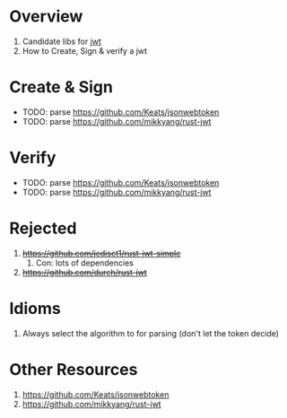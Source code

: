 # Overview
1. Candidate libs for [jwt](https://jwt.io/)
1. How to Create, Sign & verify a jwt


# Create & Sign
- TODO: parse https://github.com/Keats/jsonwebtoken
- TODO: parse https://github.com/mikkyang/rust-jwt


# Verify
- TODO: parse https://github.com/Keats/jsonwebtoken
- TODO: parse https://github.com/mikkyang/rust-jwt


# Rejected
1. ~~https://github.com/jedisct1/rust-jwt-simple~~
    1. Con: lots of dependencies
1. ~~https://github.com/durch/rust-jwt~~


# Idioms
1. Always select the algorithm to for parsing (don't let the token decide)


# Other Resources
1. https://github.com/Keats/jsonwebtoken
1. https://github.com/mikkyang/rust-jwt
